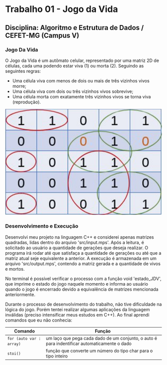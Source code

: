 # Trabalho 01 - Jogo da Vida

## Disciplina: Algoritmo e Estrutura de Dados / CEFET-MG (Campus V)

### Jogo Da Vida

O Jogo da Vida é um autômato celular, representado por uma matriz 2D de células, cada uma
podendo estar viva (1) ou morta (2). Seguindo as seguintes regras:

  - Uma célula viva com menos de dois ou mais de três vizinhos vivos morre; 
  - Uma célula viva com dois ou três vizinhos vivos sobrevive;
  - Uma célula morta com exatamente três vizinhos vivos se torna viva (reprodução).

<p align="center">
<img src="imgs/exemplo.png"/> 
</p>

### Desenvolvimento e Execução

Desenvolvi meu projeto na linguagem C++ e considerei apenas matrizes quadradas, lidas dentro do
arquivo 'src/input.mps'. Após a leitura, é solicitado ao usuário a quantidade de gerações que deseja 
realizar. O programa irá rodar até que satisfaça a quantidade de gerações ou até que a matriz atual
seje equivalente a anterior. A execução é armazenada em um arquivo 'src/output.mps', contendo a matriz
gerada e a quantidade de vivos e mortos.

No terminal é possível verificar o processo com a função void 'estado_JDV', que imprime o estado do jogo naquele momento
e informa ao usuário quando o jogo é encerrado devido a equivalência de matrizes mencionada anteriormente.

Durante o processo de desenvolvimento do trabalho, não tive dificuldade na lógica do jogo. Porém tentei realizar algumas
aplicações da linguagem inválidas (preciso intensificar meus estudos em C++). Ao final aprendi comandos que eu não conhecia:

| Comando                |  Função                                                                                           |                     
| -----------------------| ------------------------------------------------------------------------------------------------- |
|  `for (auto var : array)` | um laço que pega cada dado de um conjunto, o auto é para indentificar automaticamente o dado |
| `stoi()` | função que converte um número do tipo char para o tipo inteiro |
